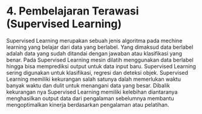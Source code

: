 # 4.	Pembelajaran Terawasi (Supervised Learning) 
Supervised Learning merupakan sebuah jenis algoritma pada mechine learning yang belajar dari data yang berlabel. Yang dimaksud data berlabel adalah data yang sudah ditandai dengan jawaban atau klasifikasi yang benar. Pada Supervised Learning mesin dilatih menggunakan data berlabel hingga bisa memprediksi output untuk data input baru. Supervised Learning sering digunakan untuk klasifikasi, regresi dan deteksi objek. Supervised Learning memiliki kekurangan salah satunya dalah memerlukan waktu banyak waktu dan dulit untuk menangani data yang besar. Dibalik kekurangan nya  Supervised Learning memiliki kelebihan diantaranya menghasilkan output data dari pengalaman sebelumnya membantu mengoptimalkan kinerja berdasarkan pengalaman atau pelatihan.
